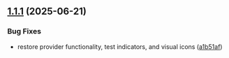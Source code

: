 ## [1.1.1](https://github.com/eMattsJ/availarr/compare/v1.1.0...v1.1.1) (2025-06-21)


### Bug Fixes

* restore provider functionality, test indicators, and visual icons ([a1b51af](https://github.com/eMattsJ/availarr/commit/a1b51afb51f70f7509e5d4a16c586ea7e2248c0e))
